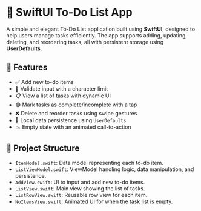 # 📝 SwiftUI To-Do List App

A simple and elegant To-Do List application built using **SwiftUI**, designed to help users manage tasks efficiently. The app supports adding, updating, deleting, and reordering tasks, all with persistent storage using **UserDefaults**.

## 📱 Features

- ✅ Add new to-do items
- 🧠 Validate input with a character limit
- 📋 View a list of tasks with dynamic UI
- 🟢 Mark tasks as complete/incomplete with a tap
- ❌ Delete and reorder tasks using swipe gestures
- 💾 Local data persistence using `UserDefaults`
- 📉 Empty state with an animated call-to-action

## 🧱 Project Structure

- `ItemModel.swift`: Data model representing each to-do item.
- `ListViewModel.swift`: ViewModel handling logic, data manipulation, and persistence.
- `AddView.swift`: UI to input and add new to-do items.
- `ListView.swift`: Main view showing the list of tasks.
- `ListRowView.swift`: Reusable row view for each item.
- `NoItemsView.swift`: Animated UI for when the task list is empty.
